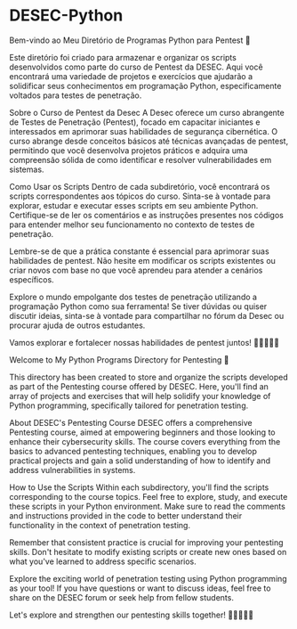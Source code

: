 # DESEC-Python

Bem-vindo ao Meu Diretório de Programas Python para Pentest 🐍

Este diretório foi criado para armazenar e organizar os scripts desenvolvidos como parte do curso de Pentest da DESEC. Aqui você encontrará uma variedade de projetos e exercícios que ajudarão a solidificar seus conhecimentos em programação Python, especificamente voltados para testes de penetração.

Sobre o Curso de Pentest da Desec
A Desec oferece um curso abrangente de Testes de Penetração (Pentest), focado em capacitar iniciantes e interessados em aprimorar suas habilidades de segurança cibernética. O curso abrange desde conceitos básicos até técnicas avançadas de pentest, permitindo que você desenvolva projetos práticos e adquira uma compreensão sólida de como identificar e resolver vulnerabilidades em sistemas.

Como Usar os Scripts
Dentro de cada subdiretório, você encontrará os scripts correspondentes aos tópicos do curso. Sinta-se à vontade para explorar, estudar e executar esses scripts em seu ambiente Python. Certifique-se de ler os comentários e as instruções presentes nos códigos para entender melhor seu funcionamento no contexto de testes de penetração.

Lembre-se de que a prática constante é essencial para aprimorar suas habilidades de pentest. Não hesite em modificar os scripts existentes ou criar novos com base no que você aprendeu para atender a cenários específicos.

Explore o mundo empolgante dos testes de penetração utilizando a programação Python como sua ferramenta! Se tiver dúvidas ou quiser discutir ideias, sinta-se à vontade para compartilhar no fórum da Desec ou procurar ajuda de outros estudantes.

Vamos explorar e fortalecer nossas habilidades de pentest juntos! 🚀👨‍💻👩‍💻

Welcome to My Python Programs Directory for Pentesting 🐍

This directory has been created to store and organize the scripts developed as part of the Pentesting course offered by DESEC. Here, you'll find an array of projects and exercises that will help solidify your knowledge of Python programming, specifically tailored for penetration testing.

About DESEC's Pentesting Course
DESEC offers a comprehensive Pentesting course, aimed at empowering beginners and those looking to enhance their cybersecurity skills. The course covers everything from the basics to advanced pentesting techniques, enabling you to develop practical projects and gain a solid understanding of how to identify and address vulnerabilities in systems.

How to Use the Scripts
Within each subdirectory, you'll find the scripts corresponding to the course topics. Feel free to explore, study, and execute these scripts in your Python environment. Make sure to read the comments and instructions provided in the code to better understand their functionality in the context of penetration testing.

Remember that consistent practice is crucial for improving your pentesting skills. Don't hesitate to modify existing scripts or create new ones based on what you've learned to address specific scenarios.

Explore the exciting world of penetration testing using Python programming as your tool! If you have questions or want to discuss ideas, feel free to share on the DESEC forum or seek help from fellow students.

Let's explore and strengthen our pentesting skills together! 🚀👨‍💻👩‍💻


